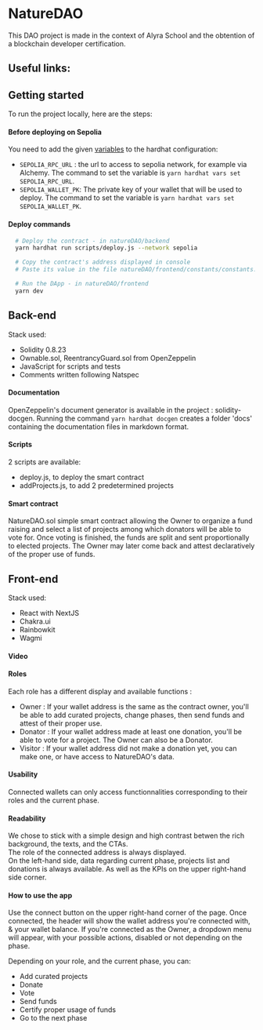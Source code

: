 # NatureDAO

This DAO project is made in the context of Alyra School and the obtention of a blockchain developer certification.

## Useful links:

## Getting started

To run the project locally, here are the steps:

#### Before deploying on Sepolia

You need to add the given [variables](https://hardhat.org/hardhat-runner/docs/guides/configuration-variables) to the hardhat configuration:

- `SEPOLIA_RPC_URL` : the url to access to sepolia network, for example via Alchemy. The command to set the variable is `yarn hardhat vars set SEPOLIA_RPC_URL`.
- `SEPOLIA_WALLET_PK`: The private key of your wallet that will be used to deploy. The command to set the variable is `yarn hardhat vars set SEPOLIA_WALLET_PK`.

#### Deploy commands

```sh
  # Deploy the contract - in natureDAO/backend
  yarn hardhat run scripts/deploy.js --network sepolia

  # Copy the contract's address displayed in console
  # Paste its value in the file natureDAO/frontend/constants/constants.js.

  # Run the DApp - in natureDAO/frontend
  yarn dev
```

## Back-end

Stack used:

- Solidity 0.8.23
- Ownable.sol, ReentrancyGuard.sol from OpenZeppelin
- JavaScript for scripts and tests
- Comments written following Natspec

#### Documentation

OpenZeppelin's document generator is available in the project : solidity-docgen. Running the command `yarn hardhat docgen` creates a folder 'docs' containing the documentation files in markdown format.

#### Scripts

2 scripts are available:

- deploy.js, to deploy the smart contract
- addProjects.js, to add 2 predetermined projects

#### Smart contract

NatureDAO.sol simple smart contract allowing the Owner to organize a fund raising and select a list of projects among which donators will be able to vote for. Once voting is finished, the funds are split and sent proportionally to elected projects. The Owner may later come back and attest declaratively of the proper use of funds.

## Front-end

Stack used:

- React with NextJS
- Chakra.ui
- Rainbowkit
- Wagmi

#### Video

#### Roles

Each role has a different display and available functions :

- Owner : If your wallet address is the same as the contract owner, you'll be able to add curated projects, change phases, then send funds and attest of their proper use.
- Donator : If your wallet address made at least one donation, you'll be able to vote for a project. The Owner can also be a Donator.
- Visitor : If your wallet address did not make a donation yet, you can make one, or have access to NatureDAO's data.

#### Usability

Connected wallets can only access functionnalities corresponding to their roles and the current phase.

#### Readability

We chose to stick with a simple design and high contrast betwen the rich background, the texts, and the CTAs.  
The role of the connected address is always displayed.  
On the left-hand side, data regarding current phase, projects list and donations is always available. As well as the KPIs on the upper right-hand side corner.

#### How to use the app

Use the connect button on the upper right-hand corner of the page.
Once connected, the header will show the wallet address you're connected with, & your wallet balance. If you're connected as the Owner, a dropdown menu will appear, with your possible actions, disabled or not depending on the phase.

Depending on your role, and the current phase, you can:

- Add curated projects
- Donate
- Vote
- Send funds
- Certify proper usage of funds
- Go to the next phase
